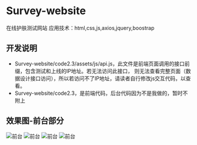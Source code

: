 # Survey-website
在线护肤测试网站
应用技术：html,css,js,axios,jquery,boostrap

## 开发说明
- Survey-website/code2.3/assets/js/api.js，此文件是前端页面调用的接口前缀，包含测试和上线的IP地址。若无法访问此接口，
则无法查看完整页面（数据设计接口访问），所以若访问不了IP地址，请读者自行修改js交互代码，以查看。
- Survey-website/code2.3，是前端代码，后台代码因为不是我做的，暂时不附上

## 效果图-前台部分
![前台](https://github.com/Corrine951304828/Survey-website/blob/master/%E6%95%88%E6%9E%9C%E5%9B%BE/%E5%89%8D%E5%8F%B01.png)
![前台](https://github.com/Corrine951304828/Survey-website/blob/master/%E6%95%88%E6%9E%9C%E5%9B%BE/%E5%89%8D%E5%8F%B01.png)
![前台](https://github.com/Corrine951304828/Survey-website/blob/master/%E6%95%88%E6%9E%9C%E5%9B%BE/%E5%89%8D%E5%8F%B01.png)
![前台]()
